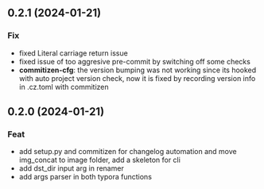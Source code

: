 ## 0.2.1 (2024-01-21)

### Fix

- fixed Literal carriage return issue
- fixed issue of too aggresive pre-commit by switching off some checks
- **commitizen-cfg**: the version bumping was not working since its hooked with auto project version check, now it is fixed by recording version info in .cz.toml with commitizen

## 0.2.0 (2024-01-21)

### Feat

- add setup.py and commitizen for changelog automation and move img_concat to image folder, add a skeleton for cli
- add dst_dir input arg in renamer
- add args parser in both typora functions
